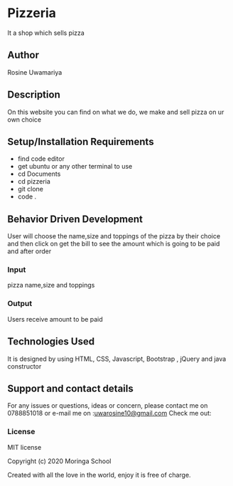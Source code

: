 # Pizzeria

It a shop which sells pizza

## Author

Rosine Uwamariya

## Description

On this website you can find on what we do, we make and sell pizza on ur own choice 

## Setup/Installation Requirements

* find code editor
* get ubuntu or any other terminal to use
* cd Documents
* cd pizzeria
* git clone
* code .

## Behavior Driven Development

User will choose the name,size and toppings of the pizza by their choice and then click on get the bill to see the amount which is going to be paid and after order

### Input

pizza name,size and toppings

### Output

Users receive amount to be paid

## Technologies Used

It is designed by using HTML, CSS, Javascript, Bootstrap , jQuery and java constructor

## Support and contact details

For any issues or questions, ideas or concern, please contact me on 0788851018 or 
e-mail me on :uwarosine10@gmail.com
Check me out: 

### License

MIT license

Copyright (c) 2020 Moringa School

Created with all the love in the world, enjoy it is free of charge.
